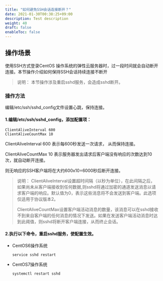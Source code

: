 ```yaml
---
title: "如何避免SSH会话连接断开？"
date: 2021-01-30T00:38:25+09:00
description: Test description
weight: 40
draft: false
enableToc: false
---
```


## **操作场景**

使用SSH方式登录CentOS 操作系统的弹性云服务器时，过一段时间就会自动断开连接。本节操作介绍如何保持SSH会话持续连接不断开

>说明：
>本节操作涉及重启sshd服务，会造成sshd断开。

### **操作方法**

编辑/etc/ssh/sshd_config文件设置心跳，保持连接。

#### 1.编辑/etc/ssh/sshd_config，添加配置项：

```
ClientAliveInterval 600      
ClientAliveCountMax 10
```

ClientAliveInterval 600 表示每600秒发送一次请求， 从而保持连接。

ClientAliveCountMax 10 表示服务器发出请求后客户端没有响应的次数达到10次，就自动断开连接。

则无响应的SSH客户端将在大约600x10=6000秒后断开连接。

>说明：
>ClientAliveInterval设置超时间隔（以秒为单位），在此间隔之后，如果尚未从客户端接收到任何数据,则sshd将通过加密的通道发送消息以请求客户端的响应。默认值为0，表示这些消息将不会发送到客户端。此选项仅适用于协议版本2。
>
>ClientAliveCountMax设置客户端活动消息的数量，该消息可以在sshd接收不到来自客户端的任何消息的情况下发送。如果在发送客户端活动消息时达到此阈值，则sshd将断开客户端连接，从而终止会话。

#### 2.执行以下命令，重启sshd服务，使配置生效。

- CentOS6操作系统

  ```
  service sshd restart
  ```

- CentOS7操作系统

  ```
  systemctl restart sshd
  ```

  ​

